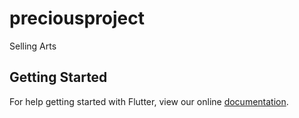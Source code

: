 # preciousproject

Selling Arts

## Getting Started

For help getting started with Flutter, view our online
[documentation](https://flutter.io/).
